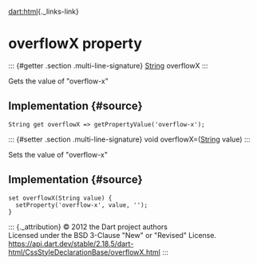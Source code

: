[dart:html](../../dart-html/dart-html-library){._links-link}

overflowX property
==================

::: {#getter .section .multi-line-signature}
[String](../../dart-core/string-class) overflowX
:::

Gets the value of \"overflow-x\"

Implementation {#source}
--------------

``` {.language-dart data-language="dart"}
String get overflowX => getPropertyValue('overflow-x');
```

::: {#setter .section .multi-line-signature}
void overflowX=([String](../../dart-core/string-class) value)
:::

Sets the value of \"overflow-x\"

Implementation {#source}
--------------

``` {.language-dart data-language="dart"}
set overflowX(String value) {
  setProperty('overflow-x', value, '');
}
```

::: {._attribution}
© 2012 the Dart project authors\
Licensed under the BSD 3-Clause \"New\" or \"Revised\" License.\
<https://api.dart.dev/stable/2.18.5/dart-html/CssStyleDeclarationBase/overflowX.html>
:::
